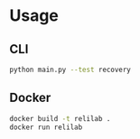 
# Usage

## CLI
```bash
python main.py --test recovery
```

## Docker
```bash
docker build -t relilab .
docker run relilab
```
